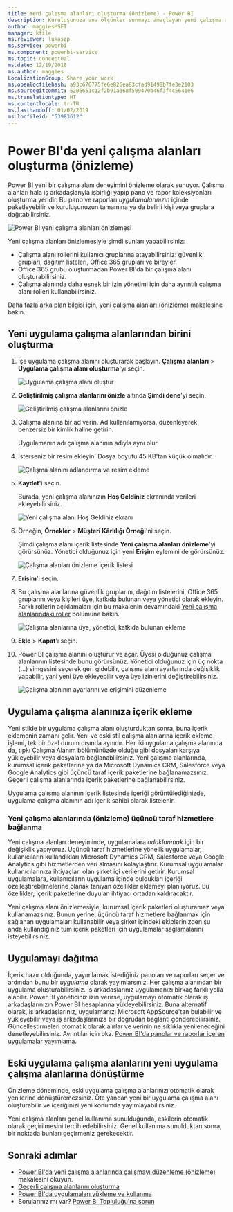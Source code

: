 ```yaml
---
title: Yeni çalışma alanları oluşturma (önizleme) - Power BI
description: Kuruluşunuza ana ölçümler sunmayı amaçlayan yeni çalışma alanlarını, pano ve rapor koleksiyonlarını oluşturmayı öğrenin.
author: maggiesMSFT
manager: kfile
ms.reviewer: lukaszp
ms.service: powerbi
ms.component: powerbi-service
ms.topic: conceptual
ms.date: 12/19/2018
ms.author: maggies
LocalizationGroup: Share your work
ms.openlocfilehash: a93c676775fe6e826ea83cfad91498b7fe3e2103
ms.sourcegitcommit: 5206651c12f2b91a368f509470b46f3f4c5641e6
ms.translationtype: HT
ms.contentlocale: tr-TR
ms.lasthandoff: 01/02/2019
ms.locfileid: "53983612"
---
```

# <a name="create-the-new-workspaces-preview-in-power-bi"></a>Power BI'da yeni çalışma alanları oluşturma (önizleme)

Power BI yeni bir çalışma alanı deneyimini önizleme olarak sunuyor. Çalışma alanları hala iş arkadaşlarıyla işbirliği yapıp pano ve rapor koleksiyonları oluşturma yeridir. Bu pano ve raporları *uygulamalarınızın* içinde paketleyebilir ve kuruluşunuzun tamamına ya da belirli kişi veya gruplara dağıtabilirsiniz. 

![Power BI yeni çalışma alanları önizlemesi](media/service-create-the-new-workspaces/power-bi-new-workspaces-preview.png)

Yeni çalışma alanları önizlemesiyle şimdi şunları yapabilirsiniz:

- Çalışma alanı rollerini kullanıcı gruplarına atayabilirsiniz: güvenlik grupları, dağıtım listeleri, Office 365 grupları ve bireyler.
- Office 365 grubu oluşturmadan Power BI'da bir çalışma alanı oluşturabilirsiniz.
- Çalışma alanında daha esnek bir izin yönetimi için daha ayrıntılı çalışma alanı rolleri kullanabilirsiniz.

Daha fazla arka plan bilgisi için, [yeni çalışma alanları (önizleme)](service-new-workspaces.md) makalesine bakın.

## <a name="create-one-of-the-new-app-workspaces"></a>Yeni uygulama çalışma alanlarından birini oluşturma

1. İşe uygulama çalışma alanını oluşturarak başlayın. **Çalışma alanları** > **Uygulama çalışma alanı oluşturma**'yı seçin.
   
     ![Uygulama çalışma alanı oluştur](media/service-create-the-new-workspaces/power-bi-create-app-workspace.png)

2. **Geliştirilmiş çalışma alanlarını önizle** altında **Şimdi dene**'yi seçin.
   
     ![Geliştirilmiş çalışma alanlarını önizle](media/service-create-the-new-workspaces/power-bi-preview-improved-workspaces.png)

2. Çalışma alanına bir ad verin. Ad kullanılamıyorsa, düzenleyerek benzersiz bir kimlik haline getirin.
   
     Uygulamanın adı çalışma alanının adıyla aynı olur.
   
1. İsterseniz bir resim ekleyin. Dosya boyutu 45 KB'tan küçük olmalıdır.
 
    ![Çalışma alanını adlandırma ve resim ekleme](media/service-create-the-new-workspaces/power-bi-name-workspace.png)

1. **Kaydet**'i seçin.

    Burada, yeni çalışma alanınızın **Hoş Geldiniz** ekranında verileri ekleyebilirsiniz. 

    ![Yeni çalışma alanı Hoş Geldiniz ekranı](media/service-create-the-new-workspaces/power-bi-workspace-welcome-screen.png)

1. Örneğin, **Örnekler** > **Müşteri Kârlılığı Örneği**'ni seçin.

    Şimdi çalışma alanı içerik listesinde **Yeni çalışma alanları önizleme**'yi görürsünüz. Yönetici olduğunuz için yeni **Erişim** eylemini de görürsünüz.

    ![Çalışma alanları önizleme içerik listesi](media/service-create-the-new-workspaces/power-bi-workspaces-preview-content-list.png)

1. **Erişim**'i seçin.

1. Bu çalışma alanlarına güvenlik gruplarını, dağıtım listelerini, Office 365 gruplarını veya kişileri üye, katkıda bulunan veya yönetici olarak ekleyin. Farklı rollerin açıklamaları için bu makalenin devamındaki [Yeni çalışma alanlarındaki roller](#roles-in-the-new-workspaces) bölümüne bakın.

    ![Çalışma alanlarına üye, yönetici, katkıda bulunan ekleme](media/service-create-the-new-workspaces/power-bi-access-add-members.png)

9. **Ekle** > **Kapat**'ı seçin.

1. Power BI çalışma alanını oluşturur ve açar. Üyesi olduğunuz çalışma alanlarının listesinde bunu görürsünüz. Yönetici olduğunuz için üç nokta (…) simgesini seçerek geri gidebilir, çalışma alanı ayarlarında değişiklik yapabilir, yani yeni üye ekleyebilir veya üye izinlerini değiştirebilirsiniz.

     ![Çalışma alanının ayarlarını ve erişimini düzenleme](media/service-create-the-new-workspaces/power-bi-edit-workspace.png)

## <a name="add-content-to-your-app-workspace"></a>Uygulama çalışma alanınıza içerik ekleme

Yeni stilde bir uygulama çalışma alanı oluşturduktan sonra, buna içerik eklemenin zamanı gelir. Yeni ve eski stil çalışma alanlarına içerik ekleme işlemi, tek bir özel durum dışında aynıdır. Her iki uygulama çalışma alanında da, tıpkı Çalışma Alanım bölümünüzde olduğu gibi dosyaları karşıya yükleyebilir veya dosyalara bağlanabilirsiniz. Yeni çalışma alanlarında, kurumsal içerik paketlerine ya da Microsoft Dynamics CRM, Salesforce veya Google Analytics gibi üçüncü taraf içerik paketlerine bağlanamazsınız. Geçerli çalışma alanlarında içerik paketlerine bağlanabilirsiniz.

Uygulama çalışma alanının içerik listesinde içeriği görüntülediğinizde, uygulama çalışma alanının adı içerik sahibi olarak listelenir.

### <a name="connecting-to-third-party-services-in-new-workspaces-preview"></a>Yeni çalışma alanlarında (önizleme) üçüncü taraf hizmetlere bağlanma

Yeni çalışma alanları deneyiminde, uygulamalara *odaklanmak* için bir değişiklik yapıyoruz. Üçüncü taraf hizmetlerine yönelik uygulamalar, kullanıcıların kullandıkları Microsoft Dynamics CRM, Salesforce veya Google Analytics gibi hizmetlerden veri almasını kolaylaştırır.
Kurumsal uygulamalar kullanıcılarınıza ihtiyaçları olan şirket içi verilerini getirir. Kurumsal uygulamalara, kullanıcıların uygulama içinde buldukları içeriği özelleştirebilmelerine olanak tanıyan özellikler eklemeyi planlıyoruz. Bu özellikler, içerik paketlerine duyulan ihtiyacı ortadan kaldıracaktır. 

Yeni çalışma alanı önizlemesiyle, kurumsal içerik paketleri oluşturamaz veya kullanamazsınız. Bunun yerine, üçüncü taraf hizmetlere bağlanmak için sağlanan uygulamaları kullanabilir veya şirket içindeki ekiplerinizden şu anda kullandığınız tüm içerik paketleri için uygulamalar sağlamalarını isteyebilirsiniz. 

## <a name="distribute-an-app"></a>Uygulamayı dağıtma

İçerik hazır olduğunda, yayımlamak istediğiniz panoları ve raporları seçer ve ardından bunu bir *uygulama* olarak yayımlarsınız. Her çalışma alanından bir uygulama oluşturabilirsiniz. İş arkadaşlarınız uygulamanızı birkaç farklı yolla alabilir. Power BI yöneticiniz izin verirse, uygulamayı otomatik olarak iş arkadaşlarınızın Power BI hesaplarına yükleyebilirsiniz. Buna alternatif olarak, iş arkadaşlarınız, uygulamanızı Microsoft AppSource'tan bulabilir ve yükleyebilir veya iş arkadaşlarınıza bir doğrudan bağlantı gönderebilirsiniz. Güncelleştirmeleri otomatik olarak alırlar ve verinin ne sıklıkla yenileneceğini denetleyebilirsiniz. Ayrıntılar için bkz. [Power BI'da panolar ve raporlar içeren uygulamalar yayımlama](service-create-distribute-apps.md).

## <a name="convert-old-app-workspaces-to-new-app-workspaces"></a>Eski uygulama çalışma alanlarını yeni uygulama çalışma alanlarına dönüştürme

Önizleme döneminde, eski uygulama çalışma alanlarınızı otomatik olarak yenilerine dönüştüremezsiniz. Öte yandan yeni bir uygulama çalışma alanı oluşturabilir ve içeriğinizi yeni konumda yayımlayabilirsiniz. 

Yeni çalışma alanları genel kullanıma sunulduğunda, eskilerin otomatik olarak geçirilmesini tercih edebilirsiniz. Genel kullanıma sunulduktan sonra, bir noktada bunları geçirmeniz gerekecektir.

## <a name="next-steps"></a>Sonraki adımlar
* [Power BI'da yeni çalışma alanlarında çalışmayı düzenleme (önizleme)](service-new-workspaces.md) makalesini okuyun.
* [Geçerli çalışma alanlarını oluşturma](service-create-workspaces.md)
* [Power BI'da uygulamaları yükleme ve kullanma](service-create-distribute-apps.md)
* Sorularınız mı var? [Power BI Topluluğu'na sorun](http://community.powerbi.com/)
